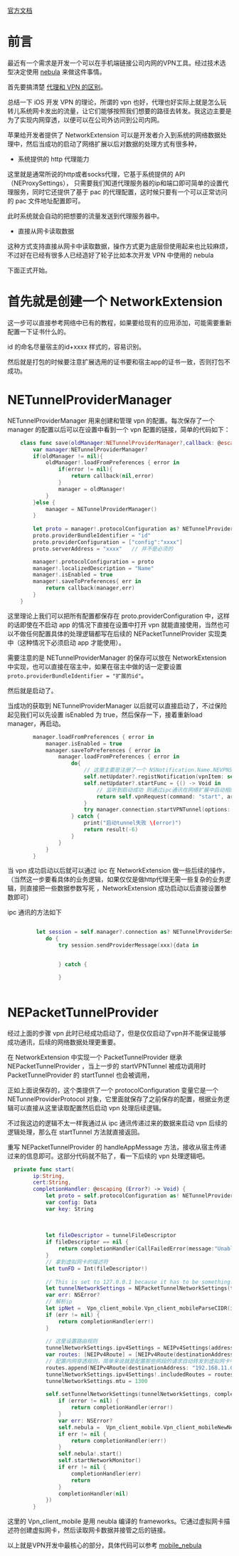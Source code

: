 
[官方文档](https://developer.apple.com/documentation/networkextension/packet_tunnel_provider)

# 前言

最近有一个需求是开发一个可以在手机端链接公司内网的VPN工具。经过技术选型决定使用 [nebula](https://github.com/slackhq/nebula) 来做这件事情。

首先要搞清楚 [代理和 VPN 的区别](../网络/%E4%BB%A3%E7%90%86%E5%92%8CVPN%E7%9A%84%E5%8C%BA%E5%88%AB.md)。

总结一下 iOS 开发 VPN 的理论，所谓的 vpn 也好，代理也好实际上就是怎么玩转儿系统网卡发出的流量，让它们能够按照我们想要的路径去转发。我这边主要是为了实现内网穿透，以便可以在公司外访问到公司内网。

苹果给开发者提供了 NetworkExtension 可以是开发者介入到系统的网络数据处理中，然后当成功的启动了网络扩展以后对数据的处理方式有很多种，

- 系统提供的 http 代理能力

这里就是通常所说的http或者socks代理，它基于系统提供的 API（NEProxySettings）， 只需要我们知道代理服务器的ip和端口即可简单的设置代理服务，同时它还提供了基于 pac 的代理配置，这时候只要有一个可以正常访问的 pac 文件地址配置即可。

此时系统就会自动的把想要的流量发送到代理服务器中。

- 直接从网卡读取数据

这种方式支持直接从网卡中读取数据，操作方式更为底层但使用起来也比较麻烦，不过好在已经有很多人已经造好了轮子比如本次开发 VPN 中使用的 nebula


下面正式开始。

# 首先就是创建一个 NetworkExtension 

这一步可以直接参考网络中已有的教程，如果要给现有的应用添加，可能需要重新配置一下证书什么的。

id 的命名尽量宿主的id+xxxx 样式的，容易识别。

然后就是打包的时候要注意扩展选用的证书要和宿主app的证书一致，否则打包不成功。

# NETunnelProviderManager

NETunnelProviderManager 用来创建和管理 vpn 的配置。每次保存了一个 manager 的配置以后可以在设置中看到一个 vpn 配置的链接，简单的代码如下：

```swift
    class func save(oldManager:NETunnelProviderManager?,callback: @escaping (NETunnelProviderManager?,Error?) -> ()){
        var manager:NETunnelProviderManager?
        if(oldManager != nil){
            oldManager!.loadFromPreferences { error in
                if(error != nil){
                    return callback(nil,error)
                }
                manager = oldManager!
            }
        }else {
            manager = NETunnelProviderManager()
        }
        
        let proto = manager!.protocolConfiguration as? NETunnelProviderProtocol ?? NETunnelProviderProtocol()
        proto.providerBundleIdentifier = "id"
        proto.providerConfiguration = ["config":"xxxx"]
        proto.serverAddress = "xxxx"   // 并不是必须的

        manager!.protocolConfiguration = proto
        manager!.localizedDescription = "Name"
        manager!.isEnabled = true
        manager!.saveToPreferences{ err in
            return callback(manager,err)
        }
    }
```

这里理论上我们可以把所有配置都保存在   proto.providerConfiguration 中，这样的话即使在不启动 app 的情况下直接在设置中打开 vpn 就能直接使用，当然也可以不做任何配置具体的处理逻辑都写在后续的 NEPacketTunnelProvider 实现类中（这种情况下必须启动 app 才能使用）。

需要注意的是 NETunnelProviderManager 的保存可以放在 NetworkExtension 中实现，也可以直接在宿主中，如果在宿主中做的话一定要设置 ` proto.providerBundleIdentifier = "扩展的id"`。

然后就是启动了。

当成功的获取到 NETunnelProviderManager 以后就可以直接启动了，不过保险起见我们可以先设置 isEnabled 为 true，然后保存一下，接着重新load manager，再启动。

```swift
        manager.loadFromPreferences { error in
            manager.isEnabled = true
            manager.saveToPreferences { error in
                manager.loadFromPreferences { error in
                    do{
                        // 这里主要是注册了一个 NSNotification.Name.NEVPNStatusDidChange 监听，用来处理 vpn 状态成功链接以后再做后续操作
                        self.netUpdater?.registNotification(vpnItem: self.vpnItem!)  
                        self.netUpdater?.startFunc = {() -> Void in
                            // 监听到启动成功 则通过ipc通讯在网络扩展中启动相应的网络处理操作
                            return self.vpnRequest(command: "start", arguments: call.arguments, result: result)
                        }
                        try manager.connection.startVPNTunnel(options: ["expectStart": NSNumber(1)])
                    } catch {
                        print("启动tunnel失败 \(error)")
                        return result(-6)
                    }
                }
            }
        }
```

当 vpn 成功启动以后就可以通过 ipc 在  NetworkExtension 做一些后续的操作，（当然这一步要看具体的业务逻辑，如果仅仅是做http代理无需一些复杂的业务逻辑，则直接把一些数据参数写死 ，NetworkExtension 成功启动以后直接设置参数即可）

ipc 通讯的方法如下 
```swift

         let session = self.manager?.connection as? NETunnelProviderSession 
            do {
                try session.sendProviderMessage(xxx){data in 


                } catch {

                }
        
```

# NEPacketTunnelProvider

经过上面的步骤 vpn 此时已经成功启动了，但是仅仅启动了vpn并不能保证能够成功通讯，后续的网络数据处理更重要。

在 NetworkExtension 中实现一个 PacketTunnelProvider 继承 NEPacketTunnelProvider ，当上一步的 startVPNTunnel 被成功调用时 PacketTunnelProvider 的 startTunnel 也会被调用，

正如上面说保存的，这个类提供了一个 protocolConfiguration 变量它是一个 NETunnelProviderProtocol 对象，它里面就保存了之前保存的配置，根据业务逻辑可以直接从这里读取配置然后启动 vpn 处理后续逻辑。

不过我这边的逻辑不太一样我通过从 ipc 通讯传递过来的数据来启动 vpn 后续的逻辑处理，那么在 startTunnel 方法就直接返回。

重写 NEPacketTunnelProvider 的 handleAppMessage 方法，接收从宿主传递过来的信息即可。这部分代码就不贴了，看一下后续的 vpn 处理逻辑吧。


```swift
  private func start(
        ip:String,
        cert:String,
        completionHandler: @escaping (Error?) -> Void) {
            let proto = self.protocolConfiguration as! NETunnelProviderProtocol
            var config: Data
            var key: String
            
            
            
            let fileDescriptor = tunnelFileDescriptor
            if fileDescriptor == nil {
                return completionHandler(CallFailedError(message:"Unable to locate the tun file descriptor"))
            }
            // 拿到虚拟网卡的描述符
            let tunFD = Int(fileDescriptor!)
            
            // This is set to 127.0.0.1 because it has to be something..
            let tunnelNetworkSettings = NEPacketTunnelNetworkSettings(tunnelRemoteAddress: "127.0.0.1")
            var err: NSError?
            // 解析ip
            let ipNet =  Vpn_client_mobile.Vpn_client_mobileParseCIDR(ip, &err)
            if (err != nil) {
                return completionHandler(err!)
            }
            
            // 这里设置路由规则
            tunnelNetworkSettings.ipv4Settings = NEIPv4Settings(addresses: [ipNet!.ip], subnetMasks: [ipNet!.maskCIDR])
            var routes: [NEIPv4Route] = [NEIPv4Route(destinationAddress: ipNet!.network, subnetMask: ipNet!.maskCIDR)]
            // 配置内网穿透规则，简单来说就是配置那些网段的请求自动转发到虚拟网卡中。
            routes.append(NEIPv4Route(destinationAddress: "192.168.11.0", subnetMask: ipNet!.maskCIDR))
            tunnelNetworkSettings.ipv4Settings!.includedRoutes = routes
            tunnelNetworkSettings.mtu = 1300
      
            self.setTunnelNetworkSettings(tunnelNetworkSettings, completionHandler: {(error:Error?) in
                if (error != nil) {
                    return completionHandler(error!)
                }
                var err: NSError?
                self.nebula =  Vpn_client_mobile.Vpn_client_mobileNewNebula(cert, tunFD, &err)
                if err != nil {
                    return completionHandler(err!)
                }
                self.nebula!.start()
                self.startNetworkMonitor()
                if err != nil {
                    completionHandler(err)
                    return
                }
                completionHandler(nil)
            })  
        }
```

这里的 Vpn_client_mobile 是用 neubla 编译的 frameworks。它通过虚拟网卡描述符创建虚拟网卡，然后读取网卡数据并接管之后的链接。


以上就是VPN开发中最核心的部分，具体代码可以参考 [mobile_nebula](https://github.com/DefinedNet/mobile_nebula)
